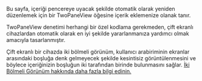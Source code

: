 ﻿ Bu sayfa, içeriği pencereye uyacak şekilde otomatik olarak yeniden düzenlemek için bir TwoPaneView öğesine içerik eklemenize olanak tanır.

 TwoPaneView denetimi herhangi bir özel kodlama gerekmeden, çift ekranlı cihazlardan otomatik olarak en iyi şekilde yararlanmanıza yardımcı olmak amacıyla tasarlanmıştır.

 Çift ekranlı bir cihazda iki bölmeli görünüm, kullanıcı arabiriminin ekranlar arasındaki boşluğa denk gelmeyecek şekilde kesintisiz görüntülenmesini ve böylece içeriğinizin boşluğun iki tarafından birinde bulunmasını sağlar.  [İki Bölmeli Görünüm hakkında daha fazla bilgi edinin.](https://docs.microsoft.com/windows/uwp/design/controls-and-patterns/two-pane-view)